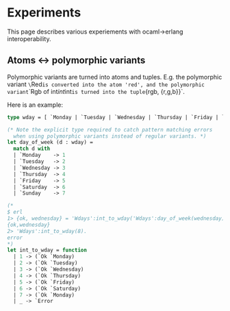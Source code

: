 # Experiments

This page describes various experiements with ocaml->erlang interoperability.

## Atoms <-> polymorphic variants
Polymorphic variants are turned into atoms and tuples. E.g. the polymorphic
variant `\`Red` is converted into the atom 'red', and the polymorphic variant
`\`Rgb of int*int*int` is turned into the tuple `{rgb, {r,g,b}}`.

Here is an example:

```ocaml
type wday = [ `Monday | `Tuesday | `Wednesday | `Thursday | `Friday | `Saturday | `Sunday ]

(* Note the explicit type required to catch pattern matching errors
  when using polymorphic variants instead of regular variants. *)
let day_of_week (d : wday) =
  match d with
  | `Monday    -> 1
  | `Tuesday   -> 2
  | `Wednesday -> 3
  | `Thursday  -> 4
  | `Friday    -> 5
  | `Saturday  -> 6
  | `Sunday    -> 7

(*
$ erl
1> {ok, wednesday} = 'Wdays':int_to_wday('Wdays':day_of_week(wednesday)).
{ok,wednesday}
2> 'Wdays':int_to_wday(8).
error
*)
let int_to_wday = function
  | 1 -> (`Ok `Monday)
  | 2 -> (`Ok `Tuesday)
  | 3 -> (`Ok `Wednesday)
  | 4 -> (`Ok `Thursday)
  | 5 -> (`Ok `Friday)
  | 6 -> (`Ok `Saturday)
  | 7 -> (`Ok `Monday)
  | _ -> `Error
```

